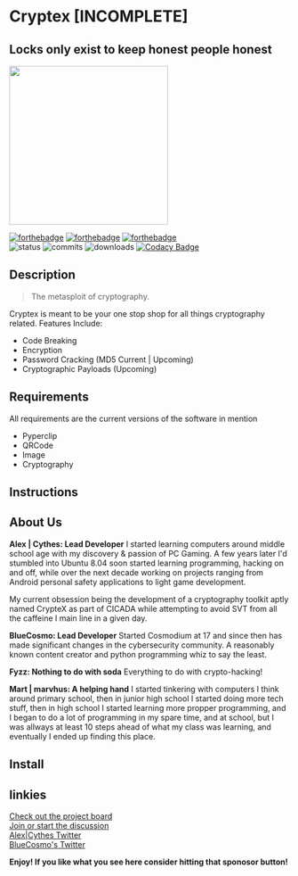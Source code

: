 # Cryptex [INCOMPLETE]
## Locks only exist to keep honest people honest 
<img src="https://github.com/AlexKollar/Cryptex/blob/gh-pages/Gallery/Lock.png" width="285"/></p>

[![forthebadge](https://forthebadge.com/images/badges/made-with-python.svg)](https://forthebadge.com) [![forthebadge](https://forthebadge.com/images/badges/built-with-love.svg)](https://forthebadge.com)  [![forthebadge](https://forthebadge.com/images/badges/powered-by-black-magic.svg)](https://forthebadge.com)  
![status](https://img.shields.io/pypi/status/st?logo=git&style=plastic)
![commits](https://img.shields.io/github/last-commit/CythesOut/Cryptex?logo=github)
![downloads](https://img.shields.io/github/downloads/CythesOut/Cryptex/total) [![Codacy Badge](https://app.codacy.com/project/badge/Grade/9666bf9839f94e47b28c786b426fa5e4)](https://www.codacy.com/gh/AlexKollar/Cryptex/dashboard?utm_source=github.com&amp;utm_medium=referral&amp;utm_content=AlexKollar/Cryptex&amp;utm_campaign=Badge_Grade)</p>

## Description
> The metasploit of cryptography.  

Cryptex is meant to be your one stop shop for all things cryptography related.
Features Include: 
- Code Breaking
- Encryption
- Password Cracking (MD5 Current | Upcoming)
- Cryptographic Payloads (Upcoming)

## Requirements
All requirements are the current versions of the software in mention
- Pyperclip
- QRCode
- Image
- Cryptography

## Instructions

## About Us
**Alex | Cythes: Lead Developer**
I started learning computers around middle school age with my discovery & passion of PC Gaming.  A few years later I'd stumbled into Ubuntu 8.04 soon started learning programming, hacking on and off, while over the next decade working on projects ranging from Android personal safety applications to light game development.

My current obsession being the development of a cryptography toolkit aptly named CrypteX as part of CICADA while attempting to avoid SVT from all the caffeine I main line in a given day.

**BlueCosmo: Lead Developer**
Started Cosmodium at 17 and since then has made significant changes in the cybersecurity community.  A reasonably known content creator and python programming whiz to say the least.    
  
**Fyzz: Nothing to do with soda** Everything to do with crypto-hacking!  

**Mart | marvhus: A helping hand**
I started tinkering with computers I think around primary school, then in junior high school I started doing more tech stuff, then in high school I started learning more propper programming, and I began to do a lot of programming in my spare time, and at school, but I was allways at least 10 steps ahead of what my class was learning, and eventually I ended up finding this place.

## Install ##
   
## linkies ##
  [Check out the project board](https://github.com/CythesOut/Cryptex/projects/)  
  [Join or start the discussion](https://github.com/CythesOut/Cryptex/discussions)  
  [Alex|Cythes Twitter](https://twitter.com/CythesOut)  
  [BlueCosmo's Twitter](https://twitter.com/CosmodiumCS)

**Enjoy! If you like what you see here consider hitting that sponosor button!**
